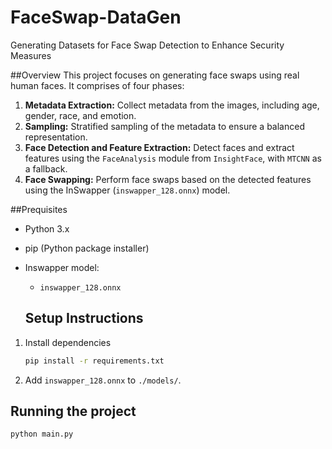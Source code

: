 # FaceSwap-DataGen
Generating Datasets for Face Swap Detection to Enhance Security Measures

##Overview
This project focuses on generating face swaps using real human faces. It comprises of four phases:

1. **Metadata Extraction:** Collect metadata from the images, including age, gender, race, and emotion. 
2. **Sampling:** Stratified sampling of the metadata to ensure a balanced representation.
3. **Face Detection and Feature Extraction:** Detect faces and extract features using the `FaceAnalysis` module from `InsightFace`, with `MTCNN` as a fallback.
4. **Face Swapping:** Perform face swaps based on the detected features using the InSwapper (`inswapper_128.onnx`) model.


##Prequisites 
- Python 3.x
- pip (Python package installer)
- Inswapper model:
    * `inswapper_128.onnx`

  ## Setup Instructions 
1. Install dependencies 

    ```bash
    pip install -r requirements.txt
    ```
2. Add `inswapper_128.onnx` to `./models/`.

## Running the project
```bash
python main.py
```

